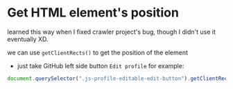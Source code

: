 # Get HTML element's position

learned this way when I fixed crawler project's bug, though I didn't use it eventually XD.

we can use `getClientRects()` to get the position of the element

- just take GitHub left side button `Edit profile` for example:

```js
document.querySelector(".js-profile-editable-edit-button").getClientRects();
```
